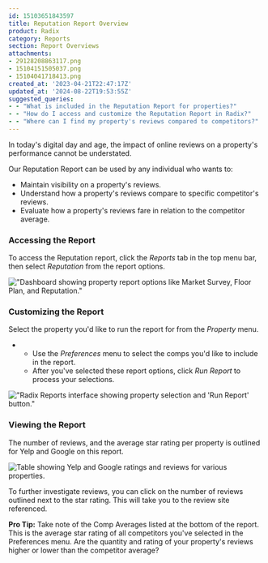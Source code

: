 ```yaml
---
id: 15103651843597
title: Reputation Report Overview
product: Radix
category: Reports
section: Report Overviews
attachments:
- 29128208863117.png
- 15104151505037.png
- 15104041718413.png
created_at: '2023-04-21T22:47:17Z'
updated_at: '2024-08-22T19:53:55Z'
suggested_queries:
- - "What is included in the Reputation Report for properties?"
- - "How do I access and customize the Reputation Report in Radix?"
- - "Where can I find my property's reviews compared to competitors?"
---
```

In today's digital day and age, the impact of online reviews on a property's performance cannot be understated.

Our Reputation Report can be used by any individual who wants to:

+ Maintain visibility on a property's reviews.
+ Understand how a property's reviews compare to specific competitor's reviews.
+ Evaluate how a property's reviews fare in relation to the competitor average.

### Accessing the Report

To access the Reputation report, click the *Reports* tab in the top menu bar, then select *Reputation* from the report options.

!["Dashboard showing property report options like Market Survey, Floor Plan, and Reputation."](attachments/29128208863117.png)

### Customizing the Report

Select the property you'd like to run the report for from the *Property* menu.

* + Use the *Preferences* menu to select the comps you'd like to include in the report.
  + After you've selected these report options, click *Run Report* to process your selections.

!["Radix Reports interface showing property selection and 'Run Report' button."](attachments/15104151505037.png)

### Viewing the Report

The number of reviews, and the average star rating per property is outlined for Yelp and Google on this report.

![Table showing Yelp and Google ratings and reviews for various properties.](attachments/15104041718413.png)

To further investigate reviews, you can click on the number of reviews outlined next to the star rating. This will take you to the review site referenced.

**Pro Tip:** Take note of the Comp Averages listed at the bottom of the report. This is the average star rating of all competitors you've selected in the Preferences menu. Are the quantity and rating of your property's reviews higher or lower than the competitor average?